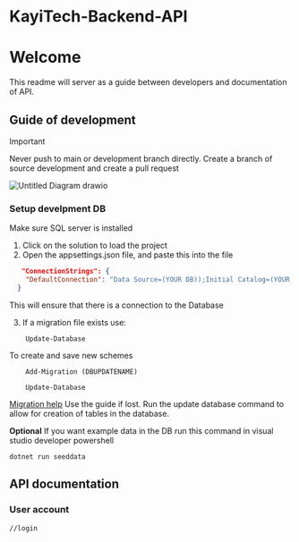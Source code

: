 # KayiTech-Backend-API
# Welcome
This readme will server as a guide between developers and documentation of API.
## Guide of development
> [!IMPORTANT]  
> Never push to main or development branch directly. Create a branch of source development and create a pull request 

![Untitled Diagram drawio](https://github.com/user-attachments/assets/4c9a1f95-ae40-4589-9618-4b464609c4ec)
### Setup develpment DB
Make sure SQL server is installed

1. Click on the solution to load the project
2. Open the appsettings.json file, and paste this into the file
```json
   "ConnectionStrings": {
    "DefaultConnection": "Data Source=(YOUR DB));Initial Catalog=(YOUR TABLE);Integrated Security=True;Pooling=False;Encrypt=False;Trust Server Certificate=False"
  }
```
This will ensure that there is a connection to the Database


3. If a migration file exists use:
```
    Update-Database
```
To create and save new schemes
```
    Add-Migration (DBUPDATENAME)
```
```
    Update-Database
```

[Migration help](https://learn.microsoft.com/en-us/ef/core/managing-schemas/migrations/?tabs=vs) Use the guide if lost.
Run the update database command to allow for creation of tables in the database.

**Optional**
If you want example data in the DB
run this command in visual studio developer powershell
```
dotnet run seeddata
```

## API documentation
### User account
```
//login
```